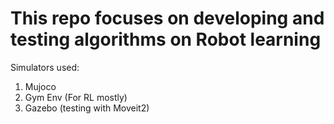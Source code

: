 # This repo focuses on developing and testing algorithms on Robot learning 
Simulators used:
1. Mujoco
2. Gym Env (For RL mostly)
3. Gazebo (testing with Moveit2)
